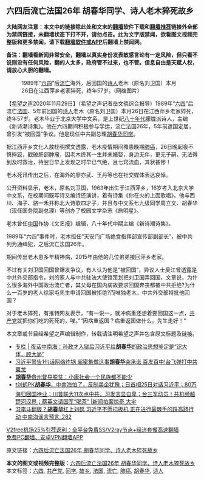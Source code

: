  <h2>六四后流亡法国26年 胡春华同学、诗人老木猝死故乡</h2> <p class="notice"><b>大陆网友注意：本文中的链接除此处和文末的<a href="https://github.com/bannedbook/fanqiang" >翻墙</a>软件下载和<a href="https://github.com/killgcd/justmysocks/blob/master/README.md">翻墙推荐</a>链接外全部为禁网链接，未翻墙状态下打不开，请勿点击。此为文字版禁闻，欲看图文视频完整版和更多禁闻，请下载<a href="https://github.com/bannedbook/fanqiang">翻墙软件或APP</a>后翻墙上禁闻网。</p><p>备注：翻墙看新闻非常安全，翻墙以真实身份发表敏感言论有一定风险，但只看不说则没有任何风险，翻的人太多，政府管不过来，也不管。信息自由是天赋人权，请放心大胆的翻墙。</b></p>  <div class="entry"> <figure><figcaption>1989年“<a href="https://www.bannedbook.org/bnews/tag/%e5%85%ad%e5%9b%9b/" class="st_tag internal_tag" rel="tag" title="标签 六四 下的日志">六四</a>”后<a href="https://www.bannedbook.org/bnews/tag/%E6%B5%81%E4%BA%A1/" class="st_tag internal_tag" rel="tag" title="标签 流亡 下的日志">流亡</a>海外，后回国的<a href="https://www.bannedbook.org/bnews/tag/%e8%af%97%e4%ba%ba/" class="st_tag internal_tag" rel="tag" title="标签 诗人 下的日志">诗人</a>老木（原名刘卫国）本月26日在江西萍乡老家猝死，终年57岁。(网络图片）</figcaption></figure> <p>【<span class='wp_keywordlink_affiliate'><a href="https://www.soundofhope.org" title="希望之声" target="_blank">希望之声</a></span>2020年11月29日】（希望之声记者岳文骁综合报导）1989年“<span class='wp_keywordlink'><a href="https://www.bannedbook.org/forum2/topic2509.html" title="《中国六四真相》" target="_blank">六四</a></span>”后流亡<a href="https://www.bannedbook.org/bnews/tag/%e6%b3%95%e5%9b%bd/" class="st_tag internal_tag" rel="tag" title="标签 法国 下的日志">法国</a>、5年前回国的<span class='wp_keywordlink'><a href="https://www.bannedbook.org/forum11/topic295.html" title="禁片：诗人的悲歌" target="_blank">诗人</a></span>老木（原名刘卫国）本月26日在江西萍乡老家猝死，终年57岁。老木毕业于北京大学中文系，是上世纪<span class='wp_keywordlink'><a href="https://www.bannedbook.org/forum2/topic939.html" title="《八十年代访谈录》" target="_blank">八十年代</a></span>朦胧派诗人，主编《新诗潮诗集》。他在六四期间积极参与学运，流亡法国26年，5年前返国定居，曾引发“被回国”争议。他是现任中共副总理<a href="https://www.bannedbook.org/bnews/tag/%e8%83%a1%e6%98%a5%e5%8d%8e/" class="st_tag internal_tag" rel="tag" title="标签 胡春华 下的日志">胡春华</a><a href="https://www.bannedbook.org/bnews/tag/%e5%90%8c%e5%ad%a6/" class="st_tag internal_tag" rel="tag" title="标签 同学 下的日志">同学</a>。</p> <p>据江西萍乡文化人敖桂明撰文透露，老木疫情期间罹患晚期<a href="https://www.bannedbook.org/bnews/tag/%e8%82%ba%e7%99%8c/" class="st_tag internal_tag" rel="tag" title="标签 肺癌 下的日志">肺癌</a>，26日晚起夜不慎摔跤，戳破肝部肿瘤，因老木终其一生并未婚娶，身边无伴，更无子嗣，无法得到及时救治，待翌日早上发现之时早已气绝，且七窍流血，其状甚惨！</p> <p>老木死讯传出之后，在海外的廖亦武、王丹等也在社交媒体表达哀悼。</p>  <p>公开资料显示，老木，原名刘卫国，1963年出生于江西萍乡，16岁考入北京大学中文系，在校期间既写诗又编诗还演讲，着有诗集《你在火的上面歌唱》。他与西川、海子、骆一禾并称北大诗歌四才子，并且与中文系七九级同学周立文、胡春华（现任国务院副总理）等创办了校园文学杂志《启明星》。</p> <p>老木曾任<span class='wp_keywordlink_affiliate'><a href="https://www.bannedbook.org/" title="中国" target="_blank">中国</a></span>作协《文艺报》编辑，八十年代中期主编《新诗潮诗集》。</p> <p>1989年“六四”事件时，老木担任“天安门广场绝食指挥部宣传部副部长”，被中共列为通缉犯，之后流亡法国26年。</p>  <p>期间传出老木患多年精神病，2015年由他的几位弟弟接回萍乡老家。</p> <p>不过有关刘卫国回国曾爆发争议，有人认为他是“被回国”，异议人士吴江曾透露是中共外交部指令，刘的家人与中共驻法大使馆策划把刘卫国弄回国，文章说，为什么很多海外中国政治流亡者，其父母在国内病故要求回国奔丧都被中共拒绝?为什么一百岁的老人徐家屯先生申请回国被拒绝?而唯独老木，中共外交部特批他回国？</p> <p>对于老木猝死，有推特网友表示，“有一说一，就冲病重还想着要回国这一点，<a href="https://www.bannedbook.org/bnews/tag/%e5%85%b1%e4%ba%a7%e5%85%9a/" class="st_tag internal_tag" rel="tag" title="标签 共产党 下的日志">共产党</a>就把你们吃的死死的，唉。”“因病重返国？病重返国做什么。先生走好！”</p>  <p>本文章或节目经希望之声编辑制作，转载请注明希望之声并包含原文标题及链接。</p> <ul class='op-related-articles' title='相关阅读'> <li><a href='https://www.bannedbook.org/bnews/cbnews/20201103/1424662.html' target='_blank'>专栏 | 夜话中南海：孙政才入狱后习近平给<b>胡春华</b>的政治思想鉴定是“识大体，顾大局”</a></li> <li><a href='https://www.bannedbook.org/bnews/cnnews/20201023/1419151.html' target='_blank'>习近平警告1句话网络炸锅 超密集做这事<b>胡春华</b>突承诺 百发百中!台飞弹打中共翼龙</a></li> <li><a href='https://www.bannedbook.org/bnews/baitai/20201006/1409080.html' target='_blank'><b>胡春华</b>贵州督导脱贫：小康社会一个民族都不能少</a></li> <li><a href='https://www.bannedbook.org/bnews/bannedvideo/20200923/1401673.html' target='_blank'>❗️刘鹤PK<b>胡春华</b>，中南海怕了，反制美企犹豫；日首相25日对话习近平；80万海归回国待业；川普联大11次点中共，习发言显自卑；台三军动员！共机频越楚河汉界；蔡英文请国军“喝茶” |新闻拍案惊奇 大宇</a></li> <li><a href='https://www.bannedbook.org/bnews/comments/20200923/1401337.html' target='_blank'>习李斗翻版？<b>胡春华</b>杠上刘鹤 习近平不愿扣扳机 正在进行最棘手的踩高跷行动 中南海谣言预言_282</a></li> </ul> <p class="texttj"> <a href="https://www.bannedbook.org/forum23/topic22702.html" target="_blank">V2free机场25%引荐返利：全平台免费SS/V2ray节点+经济套餐高速翻墙</a><br/> <a href="https://github.com/bannedbook/fanqiang/wiki/%E7%A6%81%E9%97%BB%E7%BD%91%E5%AE%89%E5%8D%93%E7%BF%BB%E5%A2%99%E6%96%B0%E9%97%BBAPP" target="_blank">免费PC翻墙、安卓VPN翻墙APP</a></p><p>原文链接：<a class="src_link"  href="https://www.soundofhope.org/post/448333" target="_blank">六四后流亡法国26年 胡春华同学、诗人老木猝死故乡</a></p><a name='sharetosocial'></a>       <div><b>本文的图文或视频完整版</b>：<a href='https://www.bannedbook.org/bnews/comments/20201130/1439473.html'>六四后流亡法国26年 胡春华同学、诗人老木猝死故乡</a></div>  </div><!--END ENTRY--> <div class="postfooter"> <div>本文标签：<a href="https://www.bannedbook.org/bnews/tag/%e5%85%ad%e5%9b%9b/" rel="tag">六四</a>, <a href="https://www.bannedbook.org/bnews/tag/%e5%85%b1%e4%ba%a7%e5%85%9a/" rel="tag">共产党</a>, <a href="https://www.bannedbook.org/bnews/tag/%e5%90%8c%e5%ad%a6/" rel="tag">同学</a>, <a href="https://www.bannedbook.org/bnews/tag/%E6%95%85%E4%B9%A1/" rel="tag">故乡</a>, <a href="https://www.bannedbook.org/bnews/tag/%e6%b3%95%e5%9b%bd/" rel="tag">法国</a>, <a href="https://www.bannedbook.org/bnews/tag/%E6%B5%81%E4%BA%A1/" rel="tag">流亡</a>, <a href="https://www.bannedbook.org/bnews/tag/%e8%82%ba%e7%99%8c/" rel="tag">肺癌</a>, <a href="https://www.bannedbook.org/bnews/tag/%e8%83%a1%e6%98%a5%e5%8d%8e/" rel="tag">胡春华</a>, <a href="https://www.bannedbook.org/bnews/tag/%e8%af%97%e4%ba%ba/" rel="tag">诗人</a></div>  </div><!--END POSTFOOTER--> 